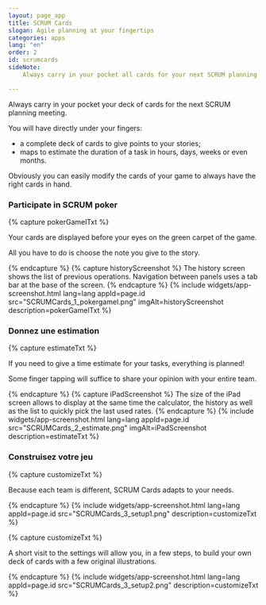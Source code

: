 ```yaml
---
layout: page_app
title: SCRUM Cards
slogan: Agile planning at your fingertips
categories: apps
lang: "en"
order: 2
id: scrumcards
sideNote:
    Always carry in your pocket all cards for your next SCRUM planning meeting.

---
```


Always carry in your pocket your deck of cards for the next SCRUM planning meeting.

You will have directly under your fingers:

- a complete deck of cards to give points to your stories;
- maps to estimate the duration of a task in hours, days, weeks or even months.

Obviously you can easily modify the cards of your game to always have the right cards in hand.

### Participate in SCRUM poker

{% capture pokerGamelTxt %}

Your cards are displayed before your eyes on the green carpet of the game.

All you have to do is choose the note you give to the story.

{% endcapture %}
{% capture historyScreenshot %}
The history screen shows the list of previous operations.
Navigation between panels uses a tab bar at the base of the screen.
{% endcapture %}
{% include widgets/app-screenshot.html 
        lang=lang 
        appId=page.id 
        src="SCRUMCards_1_pokergamel.png" imgAlt=historyScreenshot
        description=pokerGamelTxt %}

### Donnez une estimation

{% capture estimateTxt %}

If you need to give a time estimate for your tasks, everything is planned!

Some finger tapping will suffice to share your opinion with your entire team.

{% endcapture %}
{% capture iPadScreenshot %}
The size of the iPad screen allows to display at the same time the calculator, 
the history as well as the list to quickly pick the last used rates.
{% endcapture %}
{% include widgets/app-screenshot.html 
        lang=lang 
        appId=page.id 
        src="SCRUMCards_2_estimate.png" imgAlt=iPadScreenshot
        description=estimateTxt %}


### Construisez votre jeu

{% capture customizeTxt %}

Because each team is different, SCRUM Cards adapts to your needs.

{% endcapture %}
{% include widgets/app-screenshot.html 
        lang=lang 
        appId=page.id 
        src="SCRUMCards_3_setup1.png"
        description=customizeTxt %}


{% capture customizeTxt %}

A short visit to the settings will allow you, in a few steps, 
to build your own deck of cards with a few original illustrations.

{% endcapture %}
{% include widgets/app-screenshot.html 
        lang=lang 
        appId=page.id 
        src="SCRUMCards_3_setup2.png"
        description=customizeTxt %}

